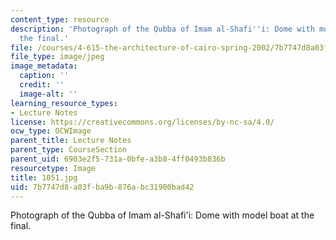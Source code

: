 ```yaml
---
content_type: resource
description: 'Photograph of the Qubba of Imam al-Shafi''i: Dome with model boat at
  the final.'
file: /courses/4-615-the-architecture-of-cairo-spring-2002/7b7747d8a03fba9b876abc31900bad42_1051.jpg
file_type: image/jpeg
image_metadata:
  caption: ''
  credit: ''
  image-alt: ''
learning_resource_types:
- Lecture Notes
license: https://creativecommons.org/licenses/by-nc-sa/4.0/
ocw_type: OCWImage
parent_title: Lecture Notes
parent_type: CourseSection
parent_uid: 6903e2f5-731a-0bfe-a3b8-4ff0493b836b
resourcetype: Image
title: 1051.jpg
uid: 7b7747d8-a03f-ba9b-876a-bc31900bad42
---
```

Photograph of the Qubba of Imam al-Shafi'i: Dome with model boat at the final.